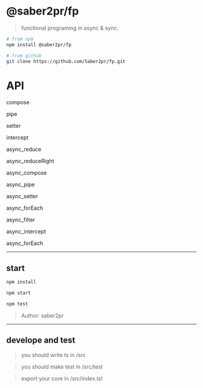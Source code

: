 # @saber2pr/fp

> functional programing in async & sync.

```bash
# from npm
npm install @saber2pr/fp

# from github
git clone https://github.com/Saber2pr/fp.git
```

# API

compose

pipe

setter

intercept

async_reduce

async_reduceRight

async_compose

async_pipe

async_setter

async_forEach

async_filter

async_intercept

async_forEach

---

## start

```bash
npm install
```

```bash
npm start

npm test

```

> Author: saber2pr

---

## develope and test

> you should write ts in /src

> you should make test in /src/test

> export your core in /src/index.ts!
